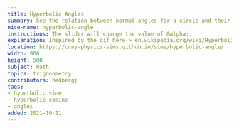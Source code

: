 ```yaml
---
title: Hyperbolic Angles
summary: See the relation between normal angles for a circle and their hyperbolic analogues.
nice-name: hyperbolic-angle
instructions: The slider will change the value of &alpha;.
explanation: Inspired by the gif here-> en.wikipedia.org/wiki/Hyperbolic_angle
location: https://ccny-physics-sims.github.io/sims/hyperbolic-angle/
width: 900
height: 500
subject: math
topics: trigonometry
contributors: hedbergj
tags:
- hyperbolic sine
- hyperbolic cosine
- angles
added: 2021-10-11
---
```

